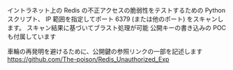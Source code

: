 イントラネット上の Redis の不正アクセスの脆弱性をテストするための Python スクリプト、
IP 範囲を指定してポート 6379 (または他のポート) をスキャンします。
スキャン結果に基づいてブラスト処理が可能
公開キーの書き込みの POC も付属しています

車輪の再発明を避けるために、公開鍵の参照リンクの一部を記述します
https://github.com/The-poison/Redis_Unauthorized_Exp
